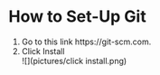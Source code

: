 <h1>How to Set-Up Git</h1>

<ol>
    <li>Go to this link https://git-scm.com.</li>
    <li>Click Install</li>
    ![](pictures/click install.png)